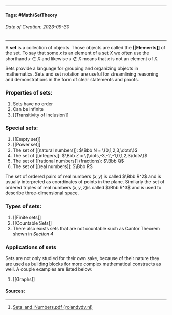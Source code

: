 __________________________________________________________________________
#### **Tags:** #Math/SetTheory 
###### *Date of Creation: 2023-09-30*
__________________________________________________________________________

A **set** is a collection of objects. Those objects are called the **[[Elements]]** of the set. To say that some $x$ is an element of a set $X$ we often use the shorthand $x \in X$ and likewise $x \notin X$ means that $x$ is not an element of $X$.

Sets provide a language for grouping and organizing objects in mathematics. Sets and set notation are useful for streamlining reasoning and demonstrations in the form of clear statements and proofs. 
### Properties of sets:
1. Sets have no order
2. Can be infinite
3. [[Transitivity of inclusion]]
### Special sets:
1. [[Empty set]]
2. [[Power set]]
3. The set of [[natural numbers]]: $\Bbb N = \{0,1,2,3,\dots\}$
4. The set of [[integers]]: $\Bbb Z = \{\dots,-3,-2,-1,0,1,2,3\dots\}$
5. The set of [[rational numbers]] (fractions): $\Bbb Q$
6. The set of [[real numbers]]: $\Bbb R$

The set of ordered pairs of real numbers $(x, y)$ is called $\Bbb R^2$ and is usually interpreted as coordinates of points in the plane. Similarly the set of ordered triples of real numbers $(x,y,z)$is called $\Bbb R^3$ and is used to describe three-dimensional space. 

### Types of sets:
1. [[Finite sets]]
2. [[Countable Sets]]
3. There also exists sets that are not countable such as Cantor Theorem shown in *Section 4*
### Applications of sets
Sets are not only studied for their own sake, because of their nature they are used as building blocks for more complex mathematical constructs as well. A couple examples are listed below:
1. [[Graphs]]
#### Sources:
__________________________________________________________________________
1. [Sets_and_Numbers.pdf (rolandvdv.nl)](https://www.rolandvdv.nl/Sets_and_Numbers.pdf)